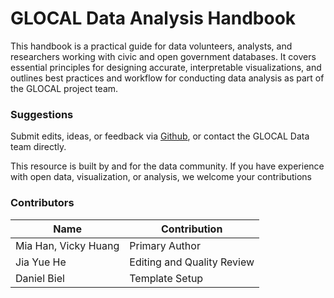 # GLOCAL Data Analysis Handbook
This handbook is a practical guide for data volunteers, analysts, and researchers working with civic and open government databases. It covers essential principles for designing accurate, interpretable visualizations, and outlines best practices and workflow for conducting data analysis as part of the GLOCAL project team.

### Suggestions
Submit edits, ideas, or feedback via [Github](https://github.com/Glocal-Open-Source/data-analysis-handbook/tree/main), or contact the GLOCAL Data team directly.

This resource is built by and for the data community. If you have experience with open data, visualization, or analysis, we welcome your contributions

### Contributors 

| Name        | Contribution               |
|-------------|----------------------------|
| Mia Han, Vicky Huang | Primary Author             |
| Jia Yue He  | Editing and Quality Review |
| Daniel Biel | Template Setup             |

